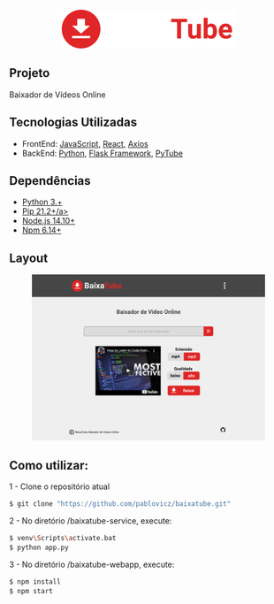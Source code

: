 <p align="center">
    <a href="https://baixatube.netlify.app/" target="_blank" rel="noopener noreferrer">
        <img src="https://github.com/pablovicz/baixatube/blob/main/baixatube-webapp/public/baixatube.png" alt="baixatube.com"/> 
    </a>
</p>


## Projeto
Baixador de Vídeos Online


## Tecnologias Utilizadas
<ul>
    <li>FrontEnd: <a href="https://www.javascript.com/">JavaScript</a>, <a href="https://reactjs.org">React</a>, <a href="https://axios-http.com/docs/intro">Axios</a></li>
    <li>BackEnd: <a href="https://www.python.org/">Python</a>, <a href="https://flask.palletsprojects.com/en/2.0.x/">Flask Framework</a>, <a href="https://pytube.io/en/latest/"> PyTube</a></li>
</ul>

## Dependências
<ul>
    <li><a href="https://www.python.org/downloads/">Python 3.+</a></li>
    <li><a href="https://pip.pypa.io/en/stable/cli/pip_download/">Pip 21.2+/a></li>
    <li><a href="https://nodejs.org/pt-br/download/">Node.js 14.10+</a></li>
    <li><a href="https://www.npmjs.com/package/download">Npm 6.14+</a></li>
</ul>


## Layout
<p align="center"> 
    <img width"350" height="300" src="https://github.com/pablovicz/baixatube/blob/main/baixatube-layout.PNG" />
</p>



## Como utilizar:

<p>1 - Clone o repositório atual</p>

```bash
$ git clone "https://github.com/pablovicz/baixatube.git"
```

<p>2 - No diretório /baixatube-service, execute:</p>


```bash
$ venv\Scripts\activate.bat 
$ python app.py
```

<p>3 - No diretório /baixatube-webapp, execute:</p>

```bash
$ npm install 
$ npm start 
```
